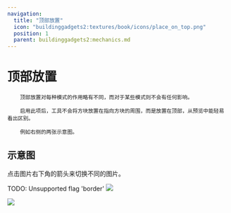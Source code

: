 ```yaml
---
navigation:
  title: "顶部放置"
  icon: "buildinggadgets2:textures/book/icons/place_on_top.png"
  position: 1
  parent: buildinggadgets2:mechanics.md
---
```


# 顶部放置

        顶部放置对每种模式的作用略有不同，而对于某些模式则不会有任何影响。

        启用此项后，工具不会将方块放置在指向方块的周围，而是放置在顶部，从预览中能轻易看出区别。

        例如右侧的两张示意图。

## 示意图

点击图片右下角的箭头来切换不同的图片。

TODO: Unsupported flag 'border'
![](placeontop1.png)

![](placeontop2.png)

